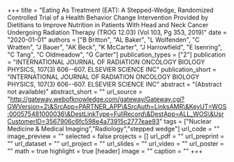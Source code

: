 +++
title = "Eating As Treatment (EAT): A Stepped-Wedge, Randomized Controlled Trial of a Health Behavior Change Intervention Provided by Dietitians to Improve Nutrition in Patients With Head and Neck Cancer Undergoing Radiation Therapy (TROG 12.03) (Vol 103, Pg 353, 2019)"
date = "2020-01-01"
authors = ["B Britton", "AL Baker", "L Wolfenden", "C Wratten", "J Bauer", "AK Beck", "K McCarter", "J Harrowfield", "E Isenring", "C Tang", "C Oldmeadow", "G Carter"]
publication_types = ["2"]
publication = "INTERNATIONAL JOURNAL OF RADIATION ONCOLOGY BIOLOGY PHYSICS, 107(3) 606--607. ELSEVIER SCIENCE INC"
publication_short = "INTERNATIONAL JOURNAL OF RADIATION ONCOLOGY BIOLOGY PHYSICS, 107(3) 606--607. ELSEVIER SCIENCE INC"
abstract = "(Abstract not available)"
abstract_short = ""
url_source = "http://gateway.webofknowledge.com/gateway/Gateway.cgi?GWVersion=2\&SrcApp=PARTNER_APP\&SrcAuth=LinksAMR\&KeyUT=WOS:000575481000036\&DestLinkType=FullRecord\&DestApp=ALL_WOS\&UsrCustomerID=3567906c6fc598e4a73915c2777eae93"
tags = ["Nuclear Medicine \& Medical Imaging","Radiology","stepped wedge"]
url_code = ""
image_preview = ""
selected = false
projects = []
url_pdf = ""
url_preprint = ""
url_dataset = ""
url_project = ""
url_slides = ""
url_video = ""
url_poster = ""
math = true
highlight = true
[header]
image = ""
caption = ""
+++
